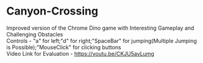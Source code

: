 # Canyon-Crossing
Improved version of the Chrome Dino game with Interesting Gameplay and Challenging Obstacles\
Controls - "a" for left;"d" for right;"SpaceBar" for jumping(Multiple Jumping is Possible);"MouseClick" for clicking buttons\
Video Link for Evaluation - https://youtu.be/CKJU5avLumg
